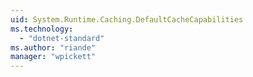 ```yaml
---
uid: System.Runtime.Caching.DefaultCacheCapabilities
ms.technology: 
  - "dotnet-standard"
ms.author: "riande"
manager: "wpickett"
---
```

